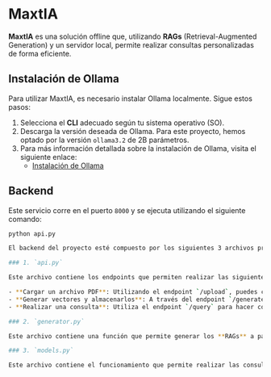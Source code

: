 # MaxtIA

**MaxtIA** es una solución offline que, utilizando **RAGs** (Retrieval-Augmented Generation) y un servidor local, permite realizar consultas personalizadas de forma eficiente.

## Instalación de Ollama

Para utilizar MaxtIA, es necesario instalar Ollama localmente. Sigue estos pasos:

1. Selecciona el **CLI** adecuado según tu sistema operativo (SO).
2. Descarga la versión deseada de Ollama. Para este proyecto, hemos optado por la versión `ollama3.2` de 2B parámetros.
3. Para más información detallada sobre la instalación de Ollama, visita el siguiente enlace:
   - [Instalación de Ollama](https://github.com/ollama/ollama?tab=readme-ov-file)

## Backend

Este servicio corre en el puerto `8000` y se ejecuta utilizando el siguiente comando:

```bash
python api.py

El backend del proyecto esté compuesto por los siguientes 3 archivos principales:

### 1. `api.py`

Este archivo contiene los endpoints que permiten realizar las siguientes operaciones:

- **Cargar un archivo PDF**: Utilizando el endpoint `/upload`, puedes cargar archivos PDF para ser procesados.
- **Generar vectores y almacenarlos**: A través del endpoint `/generate`, puedes generar los vectores y almacenarlos localmente.
- **Realizar una consulta**: Utiliza el endpoint `/query` para hacer consultas a la IA con los datos cargados.

### 2. `generator.py`

Este archivo contiene una función que permite generar los **RAGs** a partir de pdfs

### 3. `models.py`

Este archivo contiene el funcionamiento que permite realizar las consultas al modelo previa carga de pdf que ayudarán a realizar la consulta personalizada.


